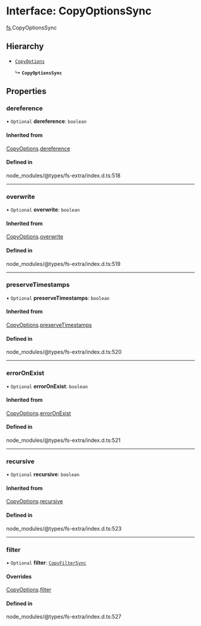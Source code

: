 # Interface: CopyOptionsSync

[fs](../modules/fs.md).CopyOptionsSync

## Hierarchy

- [`CopyOptions`](fs.CopyOptions.md)

  ↳ **`CopyOptionsSync`**

## Properties

### dereference

• `Optional` **dereference**: `boolean`

#### Inherited from

[CopyOptions](fs.CopyOptions.md).[dereference](fs.CopyOptions.md#dereference)

#### Defined in

node_modules/@types/fs-extra/index.d.ts:518

___

### overwrite

• `Optional` **overwrite**: `boolean`

#### Inherited from

[CopyOptions](fs.CopyOptions.md).[overwrite](fs.CopyOptions.md#overwrite)

#### Defined in

node_modules/@types/fs-extra/index.d.ts:519

___

### preserveTimestamps

• `Optional` **preserveTimestamps**: `boolean`

#### Inherited from

[CopyOptions](fs.CopyOptions.md).[preserveTimestamps](fs.CopyOptions.md#preservetimestamps)

#### Defined in

node_modules/@types/fs-extra/index.d.ts:520

___

### errorOnExist

• `Optional` **errorOnExist**: `boolean`

#### Inherited from

[CopyOptions](fs.CopyOptions.md).[errorOnExist](fs.CopyOptions.md#erroronexist)

#### Defined in

node_modules/@types/fs-extra/index.d.ts:521

___

### recursive

• `Optional` **recursive**: `boolean`

#### Inherited from

[CopyOptions](fs.CopyOptions.md).[recursive](fs.CopyOptions.md#recursive)

#### Defined in

node_modules/@types/fs-extra/index.d.ts:523

___

### filter

• `Optional` **filter**: [`CopyFilterSync`](../types/fs.CopyFilterSync.md)

#### Overrides

[CopyOptions](fs.CopyOptions.md).[filter](fs.CopyOptions.md#filter)

#### Defined in

node_modules/@types/fs-extra/index.d.ts:527
